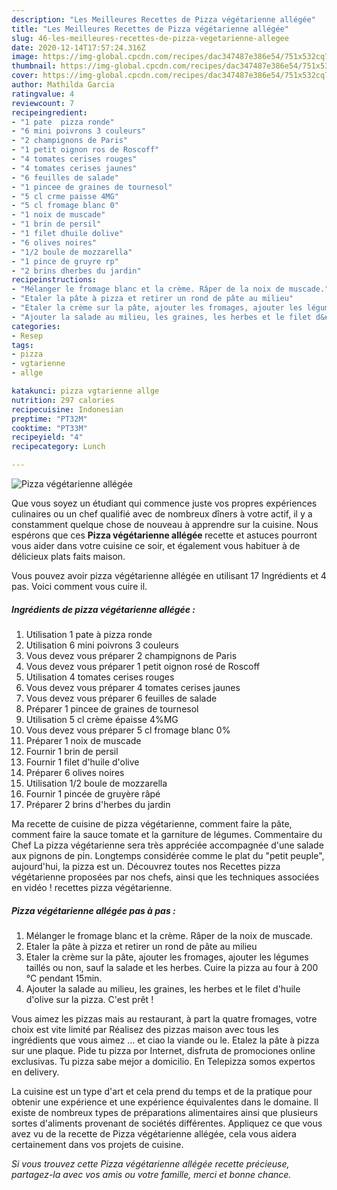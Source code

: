 ```yaml
---
description: "Les Meilleures Recettes de Pizza végétarienne allégée"
title: "Les Meilleures Recettes de Pizza végétarienne allégée"
slug: 46-les-meilleures-recettes-de-pizza-vegetarienne-allegee
date: 2020-12-14T17:57:24.316Z
image: https://img-global.cpcdn.com/recipes/dac347487e386e54/751x532cq70/pizza-vegetarienne-allegee-photo-principale-de-la-recette.jpg
thumbnail: https://img-global.cpcdn.com/recipes/dac347487e386e54/751x532cq70/pizza-vegetarienne-allegee-photo-principale-de-la-recette.jpg
cover: https://img-global.cpcdn.com/recipes/dac347487e386e54/751x532cq70/pizza-vegetarienne-allegee-photo-principale-de-la-recette.jpg
author: Mathilda Garcia
ratingvalue: 4
reviewcount: 7
recipeingredient:
- "1 pate  pizza ronde"
- "6 mini poivrons 3 couleurs"
- "2 champignons de Paris"
- "1 petit oignon ros de Roscoff"
- "4 tomates cerises rouges"
- "4 tomates cerises jaunes"
- "6 feuilles de salade"
- "1 pincee de graines de tournesol"
- "5 cl crme paisse 4MG"
- "5 cl fromage blanc 0"
- "1 noix de muscade"
- "1 brin de persil"
- "1 filet dhuile dolive"
- "6 olives noires"
- "1/2 boule de mozzarella"
- "1 pince de gruyre rp"
- "2 brins dherbes du jardin"
recipeinstructions:
- "Mélanger le fromage blanc et la crème. Râper de la noix de muscade."
- "Etaler la pâte à pizza et retirer un rond de pâte au milieu"
- "Etaler la crème sur la pâte, ajouter les fromages, ajouter les légumes taillés ou non, sauf la salade et les herbes. Cuire la pizza au four à 200 °C pendant 15min."
- "Ajouter la salade au milieu, les graines, les herbes et le filet d&#39;huile d&#39;olive sur la pizza. C&#39;est prêt !"
categories:
- Resep
tags:
- pizza
- vgtarienne
- allge

katakunci: pizza vgtarienne allge 
nutrition: 297 calories
recipecuisine: Indonesian
preptime: "PT32M"
cooktime: "PT33M"
recipeyield: "4"
recipecategory: Lunch

---
```



![Pizza végétarienne allégée](https://img-global.cpcdn.com/recipes/dac347487e386e54/751x532cq70/pizza-vegetarienne-allegee-photo-principale-de-la-recette.jpg)

Que vous soyez un étudiant qui commence juste vos propres expériences culinaires ou un chef qualifié avec de nombreux dîners à votre actif, il y a constamment quelque chose de nouveau à apprendre sur la cuisine. Nous espérons que ces <strong> Pizza végétarienne allégée </strong> recette et astuces pourront vous aider dans votre cuisine ce soir, et également vous habituer à de délicieux plats faits maison.

<!--inarticleads1-->

Vous pouvez avoir pizza végétarienne allégée en utilisant 17 Ingrédients et 4 pas. Voici comment vous cuire il.

##### Ingrédients de pizza végétarienne allégée :

1. Utilisation 1 pate à pizza ronde
1. Utilisation 6 mini poivrons 3 couleurs
1. Vous devez vous préparer 2 champignons de Paris
1. Vous devez vous préparer 1 petit oignon rosé de Roscoff
1. Utilisation 4 tomates cerises rouges
1. Vous devez vous préparer 4 tomates cerises jaunes
1. Vous devez vous préparer 6 feuilles de salade
1. Préparer 1 pincee de graines de tournesol
1. Utilisation 5 cl crème épaisse 4%MG
1. Vous devez vous préparer 5 cl fromage blanc 0%
1. Préparer 1 noix de muscade
1. Fournir 1 brin de persil
1. Fournir 1 filet d&#39;huile d&#39;olive
1. Préparer 6 olives noires
1. Utilisation 1/2 boule de mozzarella
1. Fournir 1 pincée de gruyère râpé
1. Préparer 2 brins d&#39;herbes du jardin


Ma recette de cuisine de pizza végétarienne, comment faire la pâte, comment faire la sauce tomate et la garniture de légumes. Commentaire du Chef La pizza végétarienne sera très appréciée accompagnée d&#39;une salade aux pignons de pin. Longtemps considérée comme le plat du &#34;petit peuple&#34;, aujourd&#39;hui, la pizza est un. Découvrez toutes nos Recettes pizza végétarienne proposées par nos chefs, ainsi que les techniques associées en vidéo ! recettes pizza végétarienne. 

<!--inarticleads2-->

##### Pizza végétarienne allégée pas à pas :

1. Mélanger le fromage blanc et la crème. Râper de la noix de muscade.
1. Etaler la pâte à pizza et retirer un rond de pâte au milieu
1. Etaler la crème sur la pâte, ajouter les fromages, ajouter les légumes taillés ou non, sauf la salade et les herbes. Cuire la pizza au four à 200 °C pendant 15min.
1. Ajouter la salade au milieu, les graines, les herbes et le filet d&#39;huile d&#39;olive sur la pizza. C&#39;est prêt !


Vous aimez les pizzas mais au restaurant, à part la quatre fromages, votre choix est vite limité par Réalisez des pizzas maison avec tous les ingrédients que vous aimez … et ciao la viande ou le. Etalez la pâte à pizza sur une plaque. Pide tu pizza por Internet, disfruta de promociones online exclusivas. Tu pizza sabe mejor a domicilio. En Telepizza somos expertos en delivery. 

<!--inarticleads1-->

<p>
La cuisine est un type d'art et cela prend du temps et de la pratique pour obtenir une expérience et une expérience équivalentes dans le domaine. Il existe de nombreux types de préparations alimentaires ainsi que plusieurs sortes d'aliments provenant de sociétés différentes. Appliquez ce que vous avez vu de la recette de Pizza végétarienne allégée, cela vous aidera certainement dans vos projets de cuisine.
</p>

<p>
<i>Si vous trouvez cette Pizza végétarienne allégée recette précieuse, partagez-la avec vos amis ou votre famille, merci et bonne chance.</i>
</p>

